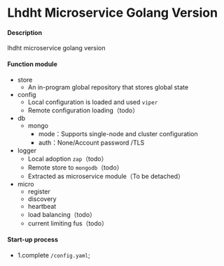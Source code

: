 # Lhdht Microservice Golang Version

#### Description
lhdht microservice golang version

#### Function module
- store
    - An in-program global repository that stores global state
- config
    - Local configuration is loaded and used `viper`
    - Remote configuration loading（todo）
- db
    - mongo
        - mode：Supports single-node and cluster configuration
        - auth：None/Account password /TLS
- logger
    - Local adoption `zap`（todo）
    - Remote store to `mongodb`（todo）
    - Extracted as microservice module（To be detached）
- micro
    - register
    - discovery
    - heartbeat
    - load balancing（todo）
    - current limiting fus（todo）

#### Start-up process
- 1.complete `/config.yaml`;